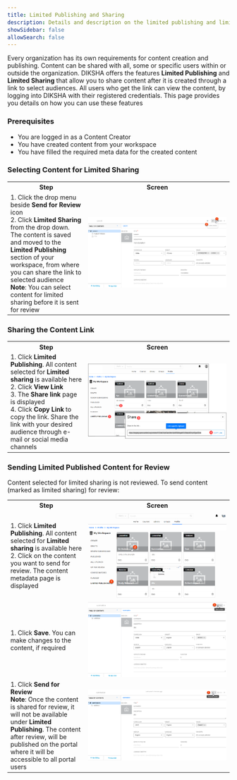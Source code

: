 ```yaml
---
title: Limited Publishing and Sharing
description: Details and description on the limited publishing and limited sharing feature
showSidebar: false
allowSearch: false
---
```


Every organization has its own requirements for content creation and publishing. Content can be shared with all, some or specific users within or outside the organization. DIKSHA offers the features **Limited Publishing** and **Limited Sharing** that allow you to share content after it is created through a link to select audiences. All users who get the link can view the content, by logging into DIKSHA with their registered credentials. This page provides you details on how you can use these features 

### Prerequisites

- You are logged in as a Content Creator
- You have created content from your workspace
- You have filled the required meta data for the created content

### Selecting Content for Limited Sharing 
<table>
  <tr>
    <th style="width:35%;">Step</th>
    <th style="width:65%;">Screen</th>
  </tr>
  <tr>
    <td>1. Click the drop menu beside <b>Send for Review</b> icon <br>2. Click <b>Limited Sharing</b> from the drop down. The content is saved and moved to the <b>Limited Publishing</b> section of your workspace, from where you can share the link to selected audience<br> <b>Note</b>: You can select content for limited sharing before it is sent for review</td>
  <td><img src="images/limitedpublishnshare/limitedshare.png"></td>
  </tr>
  </table>


### Sharing the Content Link
<table>
  <tr>
    <th style="width:35%;">Step</th>
    <th style="width:65%;">Screen</th>
  </tr>
  <tr>
  <td>1. Click <b>Limited Publishing</b>. All content selected for <b>Limited sharing</b> is available here <br>2. Click <b>View Link</b> <br>3. The <b>Share link</b> page is displayed <br>4. Click <b>Copy Link</b> to copy the link. Share the link with your desired audience through e-mail or social media channels</td>
  <td><img src="images/limitedpublishnshare/limitedpublish.png"></td>
  </tr>
  </table>

### Sending Limited Published Content for Review

Content selected for limited sharing is not reviewed. To send content (marked as limited sharing) for review:
<table>
  <tr>
    <th style="width:35%;">Step</th>
    <th style="width:65%;">Screen</th>
  </tr>
  <tr>
  <td>1. Click <b>Limited Publishing</b>. All content selected for <b>Limited sharing</b> is available here <br>2. Click on the content you want to send for review. The content metadata page is displayed </td>
  <td><img src="images/limitedpublishnshare/LimitPblsh_review1.png"></td>
  </tr>
   <tr>
  <td>1. Click <b>Save</b>. You can make changes to the content, if required </td>
  <td><img src="images/limitedpublishnshare/LimitPblsh_review2.png"></td>
  </tr>
  <tr>
    <td>1. Click <b>Send for Review</b> <br><b>Note</b>: Once the content is shared for review, it will not be available under <b>Limited Publishing</b>. The content after review, will be published on the portal where it will be accessible to all portal users </td>
  <td><img src="images/limitedpublishnshare/LimitPblsh_review3.png"></td>
  </tr>
  </table>


